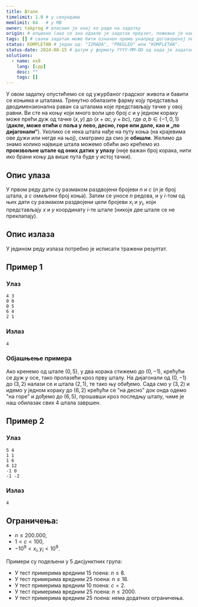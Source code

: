 ```yaml
---
title: Штале
timelimit: 1.0 # у секундама
memlimit: 64   # y MB
owner: takprog # власник је онај ко ради на задатку
origin: # опционо (ако се зна одакле је задатак преузет, пожељно је навести извор)
tags: [] # сваки задатак може бити означен према унапред договореној листи ознака
status: KOMPLETAN # један од: "IZRADA", "PREGLED" или "KOMPLETAN".
status-date: 2024-08-15 # датум у формату YYYY-MM-DD од када је задатак у наведеном статусу
solutions:
  - name: ex0
    lang: [cpp]
    desc: ""
    tags: []
---
```


У овом задатку опустићемо се од ужурбаног градског живота и бавити се коњима и шталама. Тренутно обилазите фарму коју представља дводимензионална раван са шталама које представљају тачке у овој равни. Ви сте на коњу који много воли цео број $c$ и у једном кораку може прећи дуж од тачке $(x,y)$ до $(x+ac,y+bc)$, где $a,b \in \{-1,0,1\}$ (**дакле, може отићи $c$ поља у лево, десно, горе или доле, као и „по дијагонали“**). Уколико се нека штала нађе на путу коња (на крајевима ове дужи или негде на њој), сматрамо да смо је **обишли**. Желимо да знамо колико највише штала можемо обићи ако крећемо из **произвољне штале од оних датих у улазу** (није важан број корака, нити ико брани коњу да више пута буде у истој тачки).

## Опис улаза
У првом реду дати су размаком раздвојени бројеви $n$ и $c$ ($n$ је број штала, а $c$ омиљени број коња). Затим се уносе $n$ редова, и у $i$-том од њих дати су размаком раздвојени цели бројеви $x_i$ и $y_i$, који представљају $x$ и $y$ координату $i$-те штале (никоје две штале се не преклапају).

## Опис излаза
У једином реду излаза потребно је исписати тражени резултат.

## Пример 1

### Улаз
```
4 3
0 0
0 5
6 4
2 1
```

### Излаз
```
4
```

### Објашњење примера
Ако кренемо од штале $(0,5)$, у два корака стижемо до $(0,-1)$, крећући се дуж $y$ осе, тако пролазећи кроз прву шталу. На дијагонали од $(0,-1)$ до $(3,2)$ налази се и штала $(2,1)$, те тако њу обиђемо. Сада смо у $(3,2)$ и идемо у једном кораку до $(6,2)$ крећући се "на десно" док онда одемо "на горе" и дођемо до $(6,5)$, прошавши кроз последњу шталу, чиме је наш обилазак свих 4 штала завршен.

## Пример 2

### Улаз

```
5 4
1 1
1 6
4 12
-1 0
-1 -2
```

### Излаз

```
4
```


## Ограничења:
- $n \leq 200.000$,
- $1 < c < 100$,
- $-10^9 < x_i,y_i < 10^9$.

Примери су подељени у 5 дисјунктних група: 
- У тест примерима вредним 15 поена: $n \leq 8$.
- У тест примерима вредним 25 поена: $n \leq 18$.
- У тест примерима вредним 10 поена: $c = 2$.
- У тест примерима вредним 25 поена: $n \leq 2000$.
- У тест примерима вредним 25 поена: нема додатних ограничења.
